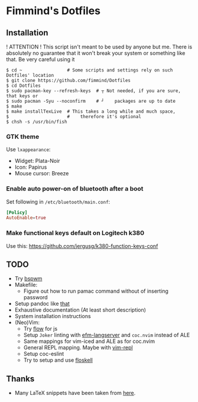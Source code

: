 # Fimmind's Dotfiles

## Installation

! ATTENTION ! This script isn't meant to be used by anyone but me. There is
absolutely no guarantee that it won't break your system or something like that.
Be very careful using it

```shell
$ cd ~                 # Some scripts and settings rely on such Dotfiles' location
$ git clone https://github.com/fimmind/Dotfiles
$ cd Dotfiles
$ sudo pacman-key --refresh-keys  # ┬ Not needed, if you are sure, that keys or
$ sudo pacman -Syu --noconfirm    # ┘    packages are up to date
$ make
$ make installTexLive  # This takes a long while and much space,
$                      #    therefore it's optional
$ chsh -s /usr/bin/fish
```

### GTK theme

Use `lxappearance`:

- Widget: Plata-Noir
- Icon: Papirus
- Mouse cursor: Breeze

### Enable auto power-on of bluetooth after a boot
Set following in `/etc/bluetooth/main.conf`:
```conf
[Policy]
AutoEnable=true
```

### Make functional keys default on Logitech k380
Use this: https://github.com/jergusg/k380-function-keys-conf

## TODO

- Try [bspwm](https://github.com/baskerville/bspwm)
- Makefile:
  - Figure out how to run pamac command without of inserting password
- Setup pandoc like [that](https://learnbyexample.github.io/tutorial/ebook-generation/customizing-pandoc/)
- Exhaustive documentation (At least short description)
- System installation instructions
- (Neo)Vim:
  - Try [flow](https://github.com/neoclide/coc.nvim/wiki/Language-servers#flow)
    for js
  - Setup `Joker` linting with
    [efm-langserver](https://github.com/mattn/efm-langserver) and `coc.nvim`
    instead of ALE
  - Same mappings for vim-iced and ALE as for coc.nvim
  - General REPL mapping. Maybe with [vim-repl](https://github.com/sillybun/vim-repl)
  - Setup coc-eslint
  - Try to setup and use [floskell](https://github.com/ennocramer/floskell)

## Thanks

- Many LaTeX snippets have been taken from [here](https://github.com/gillescastel/latex-snippets).
